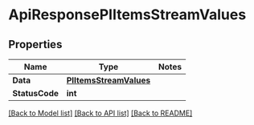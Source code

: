# ApiResponsePIItemsStreamValues

## Properties
Name | Type | Notes
------------ | ------------- | -------------
**Data** | **[**PIItemsStreamValues**](../Model/PIItemsStreamValues.md)**
**StatusCode** | **int**

[[Back to Model list]](../../README.md#documentation-for-models) [[Back to API list]](../../README.md#documentation-for-api-endpoints) [[Back to README]](../../README.md)
